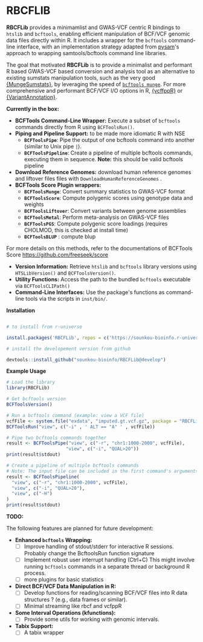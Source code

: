 # RBCFLIB

**RBCFLib** provides a minimamlist and GWAS-VCF centric R bindings to `htslib` and `bcftools`, enabling efficient manipulation of BCF/VCF genomic data files directly within R. It includes a wrapper for the `bcftools` command-line interface, with an implementation strategy adapted from  [pysam](https://github.com/pysam-developers/pysam)'s approach to wrapping samtools/bcftools command line libraries.

The goal that motivated **RBCFLib** is to provide a minimalist and performant R based GWAS-VCF based conversion and analysis tool as an alternative to existing sumstats manipulation tools, such as the very good [{MungeSumstats}](https://github.com/Al-Murphy/MungeSumstats), by leveraging the speed of [`bcftools munge`](https://github.com/freeseek/score). For more comprehensive and performant BCF/VCF I/O options in R, [{vcffppR}](https://github.com/Zilong-Li/vcfppR) or [{VariantAnnotation}](https://github.com/Bioconductor/VariantAnnotation).

**Currently in the box:**

*   **BCFTools Command-Line Wrapper:** Execute a subset of `bcftools` commands directly from R using `BCFToolsRun()`.
*   **Piping and Pipeline Support:** to be made more idiomatic R with NSE
    *   **`BCFToolsPipe`**: Pipe the output of one bcftools command into another (similar to Unix pipe `|`).
    *   **`BCFToolsPipeline`**: Create a pipeline of multiple bcftools commands, executing them in sequence. **Note:** this should be valid bcftools pipeline
*   **Download Reference Genomes:** download human reference genomes and liftover files files with `DownloadHumanReferenceGenomes` .
*   **BCFTools Score Plugin wrappers:**
    *   **`BCFToolsMunge`**: Convert summary statistics to GWAS-VCF format
    *   **`BCFToolsScore`**: Compute polygenic scores using genotype data and weights 
    *   **`BCFToolsLiftover`**: Convert variants between genome assemblies
    *   **`BCFToolsMetal`**: Perform meta-analysis on GWAS-VCF files
    *   **`BCFToolsPGS`**: Compute polygenic score loadings (requires CHOLMOD, this is checked at install time)
    *   **`BCFToolsBLUP`** : compute blup 

 For more details on this methods, refer to the documentations of BCFTools Score https://github.com/freeseek/score

*   **Version Information:** Retrieve `htslib` and `bcftools` library versions using `HTSLibVersion()` and `BCFToolsVersion()`.
*   **Utility Functions:** Access the path to the bundled `bcftools` executable via `BCFToolsCLIPath()`
*   **Command-Line Interfaces:** Use the package's functions as command-line tools via the scripts in `inst/bin/`.




**Installation**

```r

# to install from r-universe

install.packages('RBCFLib', repos = c('https://sounkou-bioinfo.r-universe.dev'))

# install the developement version from github

devtools::install_github("sounkou-bioinfo/RBCFLib@develop")

```

**Example Usage**

```r
# Load the library
library(RBCFLib)

# Get bcftools version
BCFToolsVersion()

# Run a bcftools command (example: view a VCF file)
vcfFile <- system.file("exdata", "imputed.gt.vcf.gz", package = "RBCFLib")
BCFToolsRun("view", c("-i" , ' ALT == "A" ' , vcfFile))

# Pipe two bcftools commands together
result <- BCFToolsPipe("view", c("-r", "chr1:1000-2000", vcfFile), 
                      "view", c("-i", "QUAL>20"))
print(result$stdout)

# Create a pipeline of multiple bcftools commands
# Note: The input file can be included in the first command's arguments
result <- BCFToolsPipeline(
  "view", c("-r", "chr1:1000-2000", vcfFile), 
  "view", c("-i", "QUAL>20"),
  "view", c("-H")
)
print(result$stdout)
```

**TODO:**

The following features are planned for future development:

*   **Enhanced `bcftools` Wrapping:**
    *   [ ] Improve handling of stdout/stderr for interactive R sessions. Probably change the BcftoolsRun function signature
    *   [ ] Implement robust user interrupt handling (Ctrl+C)  This might involve running `bcftools` commands in a separate thread or background R process.
    *   [ ] more plugins for basic statistics

*   **Direct BCF/VCF Data Manipulation in R:**
    *   [ ] Develop functions for reading/scanning BCF/VCF files into R data structures ? (e.g., data frames or similar).
    *   [ ] Minimal streaming like rbcf and vcfppR

*   **Some Interval Operations (kfunctions):**
    *   [ ] Provide some utils for working with genomic intervals.

*   **Tabix Support:**
    *   [ ] A tabix wrapper
